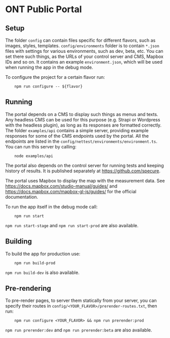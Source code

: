 # ONT Public Portal

## Setup

The folder `config` can contain files specific for different flavors, such as images, styles, templates. `config/environments` folder is to contain `*.json` files with settings for various environments, such as dev, beta, etc. You can set there such things, as the URLs of your control server and CMS, Mapbox IDs and so on. It contains an example `environment.json`, which will be used when running the app in the debug mode.

To configure the project for a certain flavor run:

```
    npm run configure -- ${flavor}
```

## Running

The portal depends on a CMS to display such things as menus and texts. Any headless CMS can be used for this purpose (e.g. Strapi or Wordpress with the headless plugin), as long as its responses are formatted correctly. The folder `examples/api` contains a simple server, providing example responses for some of the CMS endpoints used by the portal. All the endpoints are listed in the `config/nettest/environments/environment.ts`. You can run this server by calling:

```
    node examples/api
```

The portal also depends on the control server for running tests and keeping history of results. It is published separately at https://github.com/specure.

The portal uses Mapbox to display the map with the measurement data. See https://docs.mapbox.com/studio-manual/guides/ and https://docs.mapbox.com/mapbox-gl-js/guides/ for the official documentation.

To run the app itself in the debug mode call:

```
    npm run start
```

`npm run start-stage` and `npm run start-prod` are also available.

## Building

To build the app for production use:

```
    npm run build-prod
```

`npm run build-dev` is also available.

## Pre-rendering

To pre-render pages, to server them statically from your server, you can specify their routes in `config/<YOUR_FLAVOR>/prerender-routes.txt`, then run:

```
    npm run configure <YOUR_FLAVOR> && npm run prerender:prod
```

`npm run prerender:dev` and `npm run prerender:beta` are also available.
